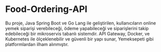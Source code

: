 # Food-Ordering-API
Bu proje, Java Spring Boot ve Go Lang ile geliştirilen, kullanıcıların online yemek siparişi verebileceği, ödeme yapabileceği ve siparişlerini takip edebileceği bir mikroservis tabanlı sistemdir. API Gateway, Docker, ve Kubernetes ile ölçeklenebilir ve güvenli bir yapı sunar, Yemeksepeti gibi platformlardan ilham alınmıştır.
